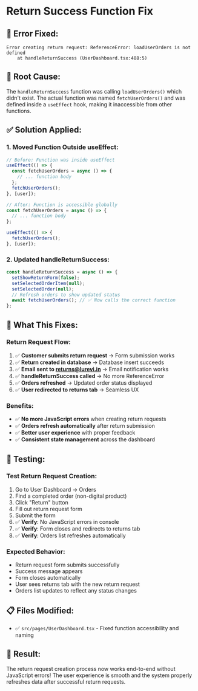 # Return Success Function Fix

## 🚨 **Error Fixed:**
```
Error creating return request: ReferenceError: loadUserOrders is not defined
    at handleReturnSuccess (UserDashboard.tsx:488:5)
```

## 🔧 **Root Cause:**
The `handleReturnSuccess` function was calling `loadUserOrders()` which didn't exist. The actual function was named `fetchUserOrders()` and was defined inside a `useEffect` hook, making it inaccessible from other functions.

## ✅ **Solution Applied:**

### **1. Moved Function Outside useEffect:**
```typescript
// Before: Function was inside useEffect
useEffect(() => {
  const fetchUserOrders = async () => {
    // ... function body
  };
  fetchUserOrders();
}, [user]);

// After: Function is accessible globally
const fetchUserOrders = async () => {
  // ... function body
};

useEffect(() => {
  fetchUserOrders();
}, [user]);
```

### **2. Updated handleReturnSuccess:**
```typescript
const handleReturnSuccess = async () => {
  setShowReturnForm(false);
  setSelectedOrderItem(null);
  setSelectedOrder(null);
  // Refresh orders to show updated status
  await fetchUserOrders(); // ✅ Now calls the correct function
};
```

## 🎯 **What This Fixes:**

### **Return Request Flow:**
1. ✅ **Customer submits return request** → Form submission works
2. ✅ **Return created in database** → Database insert succeeds
3. ✅ **Email sent to returns@lurevi.in** → Email notification works
4. ✅ **handleReturnSuccess called** → No more ReferenceError
5. ✅ **Orders refreshed** → Updated order status displayed
6. ✅ **User redirected to returns tab** → Seamless UX

### **Benefits:**
- ✅ **No more JavaScript errors** when creating return requests
- ✅ **Orders refresh automatically** after return submission
- ✅ **Better user experience** with proper feedback
- ✅ **Consistent state management** across the dashboard

## 🧪 **Testing:**

### **Test Return Request Creation:**
1. Go to User Dashboard → Orders
2. Find a completed order (non-digital product)
3. Click "Return" button
4. Fill out return request form
5. Submit the form
6. ✅ **Verify**: No JavaScript errors in console
7. ✅ **Verify**: Form closes and redirects to returns tab
8. ✅ **Verify**: Orders list refreshes automatically

### **Expected Behavior:**
- Return request form submits successfully
- Success message appears
- Form closes automatically
- User sees returns tab with the new return request
- Orders list updates to reflect any status changes

## 📋 **Files Modified:**
- ✅ `src/pages/UserDashboard.tsx` - Fixed function accessibility and naming

## 🎉 **Result:**
The return request creation process now works end-to-end without JavaScript errors! The user experience is smooth and the system properly refreshes data after successful return requests.
